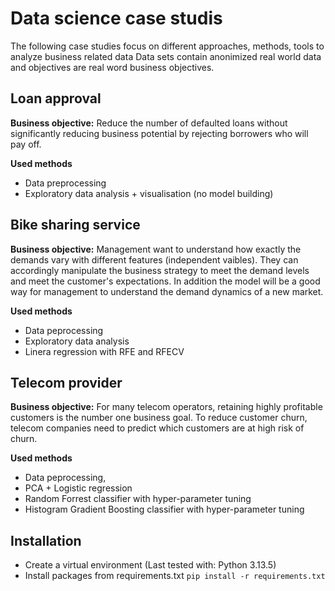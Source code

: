 # Data science case studis
The following case studies focus on different approaches, methods, tools to analyze business related data
Data sets contain anonimized real world data and objectives are real word business objectives.

## Loan approval
**Business objective:** Reduce the number of defaulted loans without significantly reducing business potential by rejecting borrowers who will pay off.

**Used methods** 
- Data preprocessing
- Exploratory data analysis + visualisation (no model building)

## Bike sharing service
**Business objective:** Management want to understand how exactly the demands vary with different features (independent vaibles). They can accordingly manipulate the business strategy to meet the demand levels and meet the customer's expectations. In addition the model will be a good way for management to understand the demand dynamics of a new market.

**Used methods**
- Data peprocessing
- Exploratory data analysis
- Linera regression with RFE and RFECV

## Telecom provider
**Business objective:** For many telecom operators, retaining highly profitable customers is the number one business goal. To reduce customer churn, telecom companies need to predict which customers are at high risk of churn.

**Used methods**
- Data peprocessing,
- PCA + Logistic regression
- Random Forrest classifier with hyper-parameter tuning
- Histogram Gradient Boosting classifier with hyper-parameter tuning

## Installation
- Create a virtual environment (Last tested with: Python 3.13.5)
- Install packages from requirements.txt `pip install -r requirements.txt`
